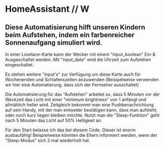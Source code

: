 # HomeAssistant // W

## Diese Automatisierung hilft unseren Kindern beim Aufstehen, indem ein farbenreicher Sonnenaufgang simuliert wird.

In einer Lovelace-Karte kann der Wecker mit einem "input_boolean" Ein-& Ausgeschaltet werden.
Mit "input_date" wird die Uhrzeit zum Aufstehen eingeschaltet.

Es stehen weitere "input's" zur Verfügung um diese Karte auch für Wochenenden und Schlafenszeiten anzuwenden (Beisipelweise verwenden wir hier eine Automatierung, dass sich der Fernseher ausschaltet)

Die Automatisierung für das "Aufstehen" arbeitet so, dass 5 Minuten vor der Weckzeit das Licht mit einer "minimum brightness" von 1 anfängt und allmählich heller wird.
Zeitgleich bekommt man eine Pushbenachrichtung auf sein Handy, mit der man entweder bestätigen kann, dass man aufsteht, oder noch kurz liegen bleiben möchte.
Nutzt man die "Sleep-Funktion" geht nach 5 Minuten das Licht auf 50% Helligkeit an.

Für den Start belasse ich das bei diesem Code. Dieser ist enorm ausbaufähig! Beispielweise könnten die Eltern informiert werden, wenn der "Sleep-Modus" sich 2 mal wiederholt hat.
